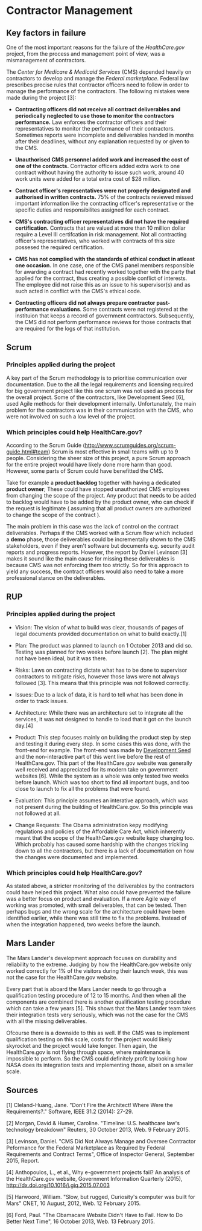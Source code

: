 # Contractor Management

## Key factors in failure

One of the most important reasons for the failure of the *HealthCare.gov*
project, from the process and management point of view, was a mismanagement of contractors.

The *Center for Medicare & Medicaid Services* (CMS) depended heavily on
contractors to develop and manage the *Federal marketplace*. Federal law
prescribes precise rules that contractor officers need to follow in order
to manage the performance of the contractors. The following mistakes were
made during the project [3]:

* **Contracting officers did not receive all
  contract deliverables and periodically neglected to use those to monitor the contractors
  performance.** Law enforces the contractor officers and their representatives
  to monitor the performance of their contractors. Sometimes reports were incomplete
  and deliverables handed in months after their deadlines, without any explanation requested by or given to the CMS.

* **Unauthorised CMS personnel added work and increased the cost of one of the
  contracts.** Contractor officers added extra work to one contract without having the authority to issue such work, around 40 work units were added for a total extra cost of $28 million.

* **Contract officer's representatives were not properly designated and
  authorised in written contracts.** 75% of the contracts reviewed missed
  important information like the contracting officer's representative or the
  specific duties and responsibilites assigned for each contract.

* **CMS's contracting officer representatives did not have the required certification.**
  Contracts that are valued at more than 10 million dollar require a Level III certifcation in risk management.
  Not all contracting officer's representatives, who worked with contracts of this size possesed the required certification.

* **CMS has not complied with the standards of ethical conduct in atleast one occasion.** In one case, one of the CMS panel members responsible for        awarding a contract had recently worked together with the party that applied for the contract, thus creating a possible conflict of   interests. The employee did not raise this as an issue to his supervisor(s) and as such acted in conflict with the CMS's ethical code.
 
* **Contracting officers did not always prepare contractor past-performance
  evaluations**. Some contracts were not registered at the instituion that keeps
  a record of government contractors. Subsequently, the CMS did not perform
  performance reviews for those contracts that are required for the logs of that institution.

## Scrum

### Principles applied during the project

A key part of the Scrum methodology is to prioritise communication over documentation.
Due to the all the legal requirements and licensing required for big government project like this one
scrum was not used as process for the overall project. Some of the contractors, like Development Seed [6], used Agile methods for their development internally. Unfortunately, the main problem for the contractors was in their communication with the CMS,
who were not involved on such a low level of the project.

### Which principles could help HealthCare.gov?

According to the Scrum Guide (http://www.scrumguides.org/scrum-guide.html#team) Scrum is most effective in small teams with up to 9 people. Considering the sheer size of this project, a pure Scrum approach for the entire project would have likely done more harm than good.
However, some parts of Scrum could have benefitted the CMS.

Take for example a **product backlog** together with having a dedicated **product owner**; These could have stopped unauthorized CMS employees from changing the scope of the project. Any product that needs to be added to backlog would have to be added by the product owner, who can check if the request is legitimate ( assuming that all product owners are authorized to change the scope of the contract ).

The main problem in this case was the lack of control on the contract deliverables. Perhaps if the CMS worked with a Scrum flow which included a **demo** phase, those deliverables could be incrementally shown to the CMS stakeholders, even if they aren't software but documents e.g. security audit reports and progress reports. However, the report by Daniel Levinson [3] makes it sound like the main cause for missing these deliverables is because CMS was not enforcing them too strictly. So for this approach to yield any success, the contract officers would also need to take a more professional stance on the deliverables.

## RUP

### Principles applied during the project

* Vision: The vision of what to build was clear, thousands of pages of legal
  documents provided documentation on what to build exactly.[1]

* Plan: The product was planned to launch on 1 October 2013 and did so. Testing
  was planned for two weeks before launch [2]. The plan might not have been
  ideal, but it was there.

* Risks: Laws on contracting dictate what has to be done to supervisor
  contractors to mitigate risks, however those laws were not always followed
  [3]. This means that this principle was not followed correctly.

* Issues: Due to a lack of data, it is hard to tell what has been done in order
  to track issues.

* Architecture: While there was an architecture set to integrate all the
  services, it was not designed to handle to load that it got on the launch
  day.[4]

* Product: This step focuses mainly on building the product step by step and
  testing it during every step. In some cases this was done, with the front-end
  for example. The front-end was made by [Development
  Seed](https://developmentseed.org/) and the non-interactive part of this went
  live before the rest of HealthCare.gov. This part of the HealthCare.gov
  website was generally well received and appreciated for its modern take on
  government websites [6]. While the system as a whole was only
  tested two weeks before launch. Which was too short to find all important
  bugs, and too close to launch to fix all the problems that were found.

* Evaluation: This principle assumes an interative approach, which was not
  present during the building of HealthCare.gov. So this principle was not
  followed at all.
* Change Requests: The Obama administration kepy modifying regulations and policies of the Affordable Care Act,
  which inherently meant that the scope of the HealthCare.gov website kepy changing too.
  Which probably has caused some hardship with the changes trickling down to all the contractors, but there is a lack
  of documentation on how the changes were documented and implemented.

### Which principles could help HealthCare.gov?

As stated above, a stricter monitoring of the deliverables by the contractors
could have helped this project. What also could have prevented the failure was
a better focus on product and evaluation. If a more Agile way of working was
promoted, with small deliverables, that can be tested. Then perhaps bugs and
the wrong scale for the architecture could have been identified earlier,
while there was still time to fix the problems. Instead of when the integration
happened, two weeks before the launch.

## Mars Lander

The Mars Lander's development approach focuses on durability and reliability to the extreme.
Judging by how the HealthCare.gov website only worked correctly for 1% of the visitors during their
launch week, this was not the case for the HealthCare.gov website.

Every part that is aboard the Mars Lander needs to go through a qualification testing procedure of
12 to 15 months. And then when all the components are combined there is another qualification testing
procedure which can take a few years [5]. This shows that the Mars Lander team takes their integration
tests very seriously, which was not the case for the CMS with all the missing deliverables.

Ofcourse there is a downside to this as well. If the CMS was to implement qualification testing on this
scale, costs for the project would likely skyrocket and the project would take longer. Then again, the
HealthCare.gov is not flying through space, where maintenance is impossible to perform. So the CMS could
definitely profit by looking how NASA does its integration tests and implementing those, albeit on a 
smaller scale.


## Sources

[1] Cleland-Huang, Jane. "Don't Fire the Architect! Where Were the Requirements?." Software, IEEE 31.2 (2014): 27-29.

[2] Morgan, David &  Humer, Caroline. "Timeline: U.S. healthcare law's technology breakdown" Reuters, 30 October 2013, Web. 9 February 2015.

[3] Levinson, Daniel. "CMS Did Not Always Manage and Oversee Contractor Peformance for the Federal Marketplace as Required by Federal Requirements and Contract Terms", Office of Inspector General, September 2015, Report.

[4] Anthopoulos, L., et al., Why e-government projects fail? An analysis of the HealthCare.gov website, Government Information Quarterly (2015), http://dx.doi.org/10.1016/j.giq.2015.07.003

[5] Harwoord, William. "Slow, but rugged, Curiosity's computer was built for Mars" CNET, 10 August, 2012, Web. 12 February 2015.

[6] Ford, Paul. "The Obamacare Website Didn't Have to Fail. How to Do Better Next Time", 16 October 2013, Web. 13 February 2015.
